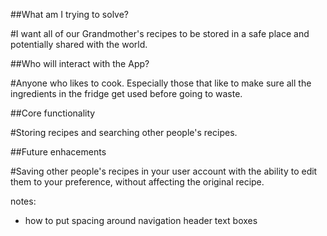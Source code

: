 ##What am I trying to solve?

#I want all of our Grandmother's recipes to be stored in a safe place and potentially shared with the world.

##Who will interact with the App?

#Anyone who likes to cook. Especially those that like to make sure all the ingredients in the fridge get used before going to waste.

##Core functionality

#Storing recipes and searching other people's recipes.

##Future enhacements

#Saving other people's recipes in your user account with the ability to edit them to your preference, without affecting the original recipe. 


notes:
- how to put spacing around navigation header text boxes
